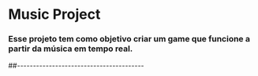 <h1>Music Project</h1>

<h3>Esse projeto tem como objetivo criar um game que funcione a partir da música em tempo real.</h3>

##----------------------------------------
